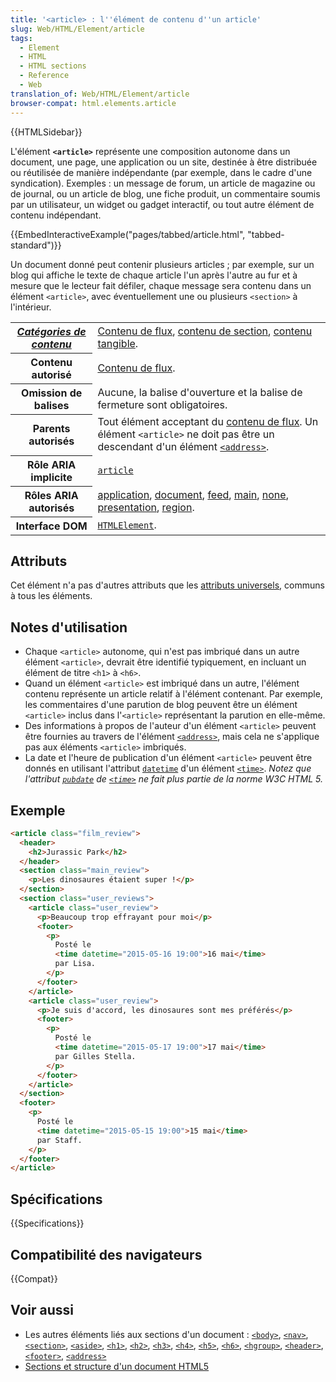 ```yaml
---
title: '<article> : l''élément de contenu d''un article'
slug: Web/HTML/Element/article
tags:
  - Element
  - HTML
  - HTML sections
  - Reference
  - Web
translation_of: Web/HTML/Element/article
browser-compat: html.elements.article
---
```


{{HTMLSidebar}}

L'élément **`<article>`** représente une composition autonome dans un document, une page, une application ou un site, destinée à être distribuée ou réutilisée de manière indépendante (par exemple, dans le cadre d'une syndication). Exemples : un message de forum, un article de magazine ou de journal, ou un article de blog, une fiche produit, un commentaire soumis par un utilisateur, un widget ou gadget interactif, ou tout autre élément de contenu indépendant.

{{EmbedInteractiveExample("pages/tabbed/article.html", "tabbed-standard")}}

Un document donné peut contenir plusieurs articles ; par exemple, sur un blog qui affiche le texte de chaque article l'un après l'autre au fur et à mesure que le lecteur fait défiler, chaque message sera contenu dans un élément `<article>`, avec éventuellement une ou plusieurs `<section>` à l'intérieur.

<table class="properties">
  <tbody>
    <tr>
      <th scope="row">
        <dfn
          ><a href="/fr/docs/Web/Guide/HTML/Content_categories"
            >Catégories de contenu</a
          ></dfn
        >
      </th>
      <td>
        <a href="/fr/docs/Web/Guide/HTML/Content_categories#flow_content"
          >Contenu de flux</a
        >,
        <a href="/fr/docs/Web/Guide/HTML/Content_categories#sectioning_content"
          >contenu de section</a
        >,
        <a href="/fr/docs/Web/Guide/HTML/Content_categories#palpable_content"
          >contenu tangible</a
        >.
      </td>
    </tr>
    <tr>
      <th scope="row">Contenu autorisé</th>
      <td>
        <a href="/fr/docs/Web/Guide/HTML/Content_categories#flow_content"
          >Contenu de flux</a
        >.
      </td>
    </tr>
    <tr>
      <th scope="row">Omission de balises</th>
      <td>
        Aucune, la balise d'ouverture et la balise de fermeture sont
        obligatoires.
      </td>
    </tr>
    <tr>
      <th scope="row">Parents autorisés</th>
      <td>
        Tout élément acceptant du
        <a href="/fr/docs/Web/Guide/HTML/Content_categories#flow_content"
          >contenu de flux</a
        >. Un élément <code>&#x3C;article></code> ne doit pas être un descendant
        d'un élément
        <a href="/fr/docs/Web/HTML/Element/address"
          ><code>&#x3C;address></code></a
        >.
      </td>
    </tr>
    <tr>
      <th scope="row">Rôle ARIA implicite</th>
      <td>
        <a href="/fr/docs/Web/Accessibility/ARIA/Roles/Article_Role"
          ><code>article</code></a
        >
      </td>
    </tr>
    <tr>
      <th scope="row">Rôles ARIA autorisés</th>
      <td>
        <a href="https://w3c.github.io/aria/#application">application</a>,
        <a href="https://w3c.github.io/aria/#document">document</a>,
        <a href="https://w3c.github.io/aria/#feed">feed</a>,
        <a href="https://w3c.github.io/aria/#main">main</a>,
        <a href="https://w3c.github.io/aria/#none">none</a>,
        <a href="https://w3c.github.io/aria/#presentation">presentation</a>,
        <a href="https://w3c.github.io/aria/#region">region</a>.
      </td>
    </tr>
    <tr>
      <th scope="row">Interface DOM</th>
      <td>
        <a href="/fr/docs/Web/API/HTMLElement"><code>HTMLElement</code></a
        >.
      </td>
    </tr>
  </tbody>
</table>

## Attributs

Cet élément n'a pas d'autres attributs que les [attributs universels](/fr/docs/Web/HTML/Global_attributes), communs à tous les éléments.

## Notes d'utilisation

- Chaque `<article>` autonome, qui n'est pas imbriqué dans un autre élément `<article>`, devrait être identifié typiquement, en incluant un élément de titre `<h1>` à `<h6>`.
- Quand un élément `<article>` est imbriqué dans un autre, l'élément contenu représente un article relatif à l'élément contenant. Par exemple, les commentaires d'une parution de blog peuvent être un élément `<article>` inclus dans l'`<article>` représentant la parution en elle-même.
- Des informations à propos de l'auteur d'un élément `<article>` peuvent être fournies au travers de l'élément [`<address>`](/fr/docs/Web/HTML/Element/address), mais cela ne s'applique pas aux éléments `<article>` imbriqués.
- La date et l'heure de publication d'un élément `<article>` peuvent être donnés en utilisant l'attribut [`datetime`](/fr/docs/Web/HTML/Element/time#attr-datetime) d'un élément [`<time>`](/fr/docs/Web/HTML/Element/time). _Notez que l'attribut [`pubdate`](/fr/docs/Web/HTML/Element/time#attr-pubdate) de [`<time>`](/fr/docs/Web/HTML/Element/time) ne fait plus partie de la norme W3C HTML 5._

## Exemple

```html
<article class="film_review">
  <header>
    <h2>Jurassic Park</h2>
  </header>
  <section class="main_review">
    <p>Les dinosaures étaient super !</p>
  </section>
  <section class="user_reviews">
    <article class="user_review">
      <p>Beaucoup trop effrayant pour moi</p>
      <footer>
        <p>
          Posté le
          <time datetime="2015-05-16 19:00">16 mai</time>
          par Lisa.
        </p>
      </footer>
    </article>
    <article class="user_review">
      <p>Je suis d'accord, les dinosaures sont mes préférés</p>
      <footer>
        <p>
          Posté le
          <time datetime="2015-05-17 19:00">17 mai</time>
          par Gilles Stella.
        </p>
      </footer>
    </article>
  </section>
  <footer>
    <p>
      Posté le
      <time datetime="2015-05-15 19:00">15 mai</time>
      par Staff.
    </p>
  </footer>
</article>
```

## Spécifications

{{Specifications}}

## Compatibilité des navigateurs

{{Compat}}

## Voir aussi

- Les autres éléments liés aux sections d'un document : [`<body>`](/fr/docs/Web/HTML/Element/body), [`<nav>`](/fr/docs/Web/HTML/Element/nav), [`<section>`](/fr/docs/Web/HTML/Element/section), [`<aside>`](/fr/docs/Web/HTML/Element/aside), [`<h1>`](/fr/docs/Web/HTML/Element/Heading_Elements), [`<h2>`](/fr/docs/Web/HTML/Element/Heading_Elements), [`<h3>`](/fr/docs/Web/HTML/Element/Heading_Elements), [`<h4>`](/fr/docs/Web/HTML/Element/Heading_Elements), [`<h5>`](/fr/docs/Web/HTML/Element/Heading_Elements), [`<h6>`](/fr/docs/Web/HTML/Element/Heading_Elements), [`<hgroup>`](/fr/docs/Web/HTML/Element/hgroup), [`<header>`](/fr/docs/Web/HTML/Element/header), [`<footer>`](/fr/docs/Web/HTML/Element/footer), [`<address>`](/fr/docs/Web/HTML/Element/address)
- [Sections et structure d'un document HTML5](/fr/docs/Web/Guide/HTML/Using_HTML_sections_and_outlines)
